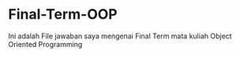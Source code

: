 # Final-Term-OOP
Ini adalah File jawaban saya mengenai Final Term mata kuliah Object Oriented Programming
